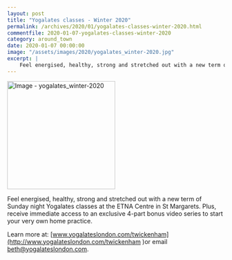 ```yaml
---
layout: post
title: "Yogalates classes - Winter 2020"
permalink: /archives/2020/01/yogalates-classes-winter-2020.html
commentfile: 2020-01-07-yogalates-classes-winter-2020
category: around_town
date: 2020-01-07 00:00:00
image: "/assets/images/2020/yogalates_winter-2020.jpg"
excerpt: |
    Feel energised, healthy, strong and stretched out with a new term of Sunday night Yogalates classes at the ETNA Centre in St Margarets.  Plus, receive immediate access to an exclusive 4-part bonus video series to start your very own home practice.
---
```


<a href="/assets/images/2020/yogalates_winter-2020.jpg" title="Click for a larger image"><img src="/assets/images/2020/yogalates_winter-2020-thumb.jpg" width="250" alt="Image - yogalates_winter-2020"  class="photo right"/></a>

Feel energised, healthy, strong and stretched out with a new term of Sunday night Yogalates classes at the ETNA Centre in St Margarets.  Plus, receive immediate access to an exclusive 4-part bonus video series to start your very own home practice.

Learn more at: [www.yogalateslondon.com/twickenham](http://www.yogalateslondon.com/twickenham )or email  [beth@yogalateslondon.com](mailto:beth@yogalateslondon.com).
